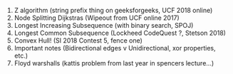 1) Z algorithm (string prefix thing on geeksforgeeks, UCF 2018 online)
2) Node Splitting Dijkstras (Wipeout from UCF online 2017)
3) Longest Increasing Subsequence (with binary search, SPOJ)
4) Longest Common Subsequence (Lockheed CodeQuest ?, Stetson 2018)
5) Convex Hull! (SI 2018 Contest 5, fence one)
6) Important notes (Bidirectional edges v Unidirectional, xor properties, etc.)
7) Floyd warshalls (kattis problem from last year in spencers lecture...)

